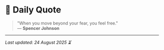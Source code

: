 # 📜 Daily Quote

> "When you move beyond your fear, you feel free."  
> — **Spencer Johnson**

---

_Last updated: 24 August 2025 ⏳_
